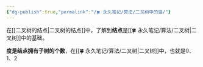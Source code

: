 ```yaml
---
{"dg-publish":true,"permalink":"/🍀 永久笔记/算法/二叉树中的度/"}
---
```



在[[二叉树的结点\|二叉树的结点]]中，了解到**结点**是[[🍀 永久笔记/算法/二叉树\|二叉树]]中的基础。

**度是结点拥有子树的个数**，在[[🍀 永久笔记/算法/二叉树\|二叉树]]中，也就是0、1、2